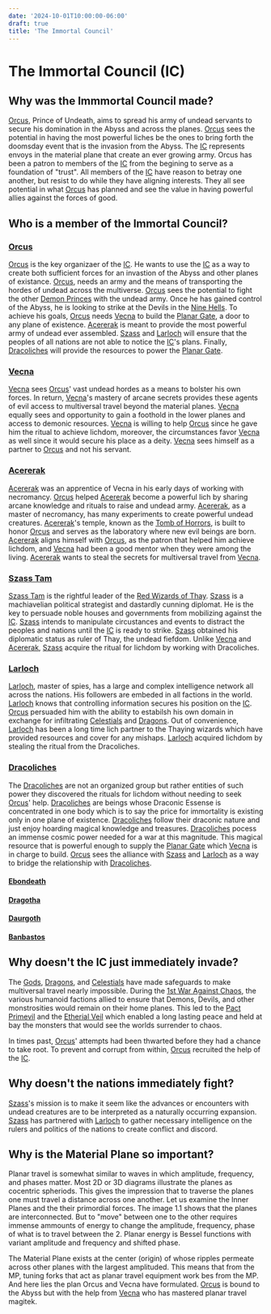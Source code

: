 ```yaml
---
date: '2024-10-01T10:00:00-06:00'
draft: true
title: 'The Immortal Council'
---
```

# The Immortal Council (IC)

## Why was the Immmortal Council made?

[Orcus], Prince of Undeath, aims to spread his army of undead servants to secure his domination in the Abyss and across the planes. [Orcus] sees the potential in having the most powerful liches be the ones to bring forth the doomsday event that is the invasion from the Abyss. The [IC] represents envoys in the material plane that create an ever growing army. Orcus has been a patron to members of the [IC] from the begining to serve as a foundation of "trust". All members of the [IC] have reason to betray one another, but resist to do while they have aligning interests. They all see potential in what [Orcus] has planned and see the value in having powerful allies against the forces of good.

## Who is a member of the Immortal Council?

### [Orcus]

[Orcus] is the key organizaer of the [IC]. He wants to use the [IC] as a way to create both sufficient forces for an invastion of the Abyss and other planes of existance. [Orcus], needs an army and the means of transporting the hordes of undead across the multiverse. [Orcus] sees the potential to fight the other [Demon Princes] with the undead army. Once he has gained control of the Abyss, he is looking to strike at the Devils in the [Nine Hells]. To achieve his goals, [Orcus] needs [Vecna] to build the [Planar Gate], a door to any plane of existence. [Acererak] is meant to provide the most powerful army of undead ever assembled. [Szass] and [Larloch] will ensure that the peoples of all nations are not able to notice the [IC]'s plans. Finally, [Dracoliches] will provide the resources to power the [Planar Gate].

### [Vecna]

[Vecna] sees [Orcus]' vast undead hordes as a means to bolster his own forces. In return, [Vecna]'s mastery of arcane secrets provides these agents of evil access to multiversal travel beyond the material planes. [Vecna] equally sees and opportunity to gain a foothold in the lower planes and access to demonic resources. [Vecna] is willing to help [Orcus] since he gave him the ritual to achieve lichdom, moreover, the circumstances favor [Vecna] as well since it would secure his place as a deity. [Vecna] sees himself as a partner to [Orcus] and not his servant.

### [Acererak]

[Acererak] was an apprentice of Vecna in his early days of working with necromancy. [Orcus] helped [Acererak] become a powerful lich by sharing arcane knowledge and rituals to raise and undead army. [Acererak], as a master of necromancy, has many experiments to create powerful undead creatures. [Acererak]'s temple, known as the [Tomb of Horrors], is built to honor [Orcus] and serves as the laboratory where new evil beings are born. [Acererak] aligns himself with [Orcus], as the patron that helped him achieve lichdom, and [Vecna] had been a good mentor when they were among the living. [Acererak] wants to steal the secrets for multiversal travel from [Vecna].

### [Szass Tam][Szass]

[Szass Tam][Szass] is the rightful leader of the [Red Wizards of Thay]. [Szass] is a machiavelian political strategist and dastardly cunning diplomat. He is the key to persuade noble houses and governments from mobilizing against the [IC]. [Szass] intends to manipulate circustances and events to distract the peoples and nations until the [IC] is ready to strike. [Szass] obtained his diplomatic status as ruler of Thay, the undead fiefdom. Unlike [Vecna] and [Acererak], [Szass] acquire the ritual for lichdom by working with Dracoliches.

### [Larloch]

[Larloch], master of spies, has a large and complex intelligence network all across the nations. His followers are embeded in all factions in the world. [Larloch] knows that controlling information secures his position on the [IC]. [Orcus] persuaded him with the ability to estabilsh his own domain in exchange for infiltrating [Celestials] and [Dragons]. Out of convenience, [Larloch] has been a long time lich partner to the Thaying wizards which have provided resources and cover for any mishaps. [Larloch] acquired lichdom by stealing the ritual from the Dracoliches.

### [Dracoliches]

The [Dracoliches] are not an organized group but rather entities of such power they discovered the rituals for lichdom without needing to seek [Orcus]' help. [Dracoliches] are beings whose Draconic Essense is concentrated in one body which is to say the price for immortality is existing only in one plane of existence. [Dracoliches] follow their draconic nature and just enjoy hoarding magical knowledge and treasures. [Dracoliches] pocess an immense cosmic power needed for a war at this magnitude. This magical resource that is powerful enough to supply the [Planar Gate] which [Vecna] is in charge to build. [Orcus] sees the alliance with [Szass] and [Larloch] as a way to bridge the relationship with [Dracoliches].

#### [Ebondeath]
#### [Dragotha]
#### [Daurgoth]
#### [Banbastos]

## Why doesn't the IC just immediately invade?

The [Gods], [Dragons], and [Celestials] have made safeguards to make multiversal travel nearly impossible. During the [1st War Against Chaos], the various humanoid factions allied to ensure that Demons, Devils, and other monstrosities would remain on their home planes. This led to the [Pact Primevil] and the [Etherial Veil] which enabled a long lasting peace and held at bay the monsters that would see the worlds surrender to chaos.

In times past, [Orcus]' attempts had been thwarted before they had a chance to take root. To prevent and corrupt from within, [Orcus] recruited the help of the [IC].

## Why doesn't the nations immediately fight?

[Szass]'s mission is to make it seem like the advances or encounters with undead creatures are to be interpreted as a naturally occurring expansion. [Szass] has partnered with [Larloch] to gather necessary intelligence on the rulers and politics of the nations to create conflict and discord.

## Why is the Material Plane so important?

Planar travel is somewhat similar to waves in which amplitude, frequency, and phases matter. Most 2D or 3D diagrams illustrate the planes as cocentric spheriods. This gives the impression that to traverse the planes one must travel a distance across one another. Let us examine the Inner Planes and the their primordial forces. The image 1.1 shows that the planes are interconnected. But to "move" between one to the other requires immense ammounts of energy to change the amplitude, frequency, phase of what is to travel between the 2. Planar energy is Bessel functions with variant amplitude and frequency and shifted phase.

The Material Plane exists at the center (origin) of whose ripples permeate across other planes with the largest amplituded. This means that from the MP, tuning forks that act as planar travel equipment work bes from the MP. And here lies the plan Orcus and Vecna have formulated. [Orcus] is bound to the Abyss but with the help from [Vecna] who has mastered planar travel magitek.

[1st War Against Chaos]: https://todo-wiki-fandom-page.com
[Acererak]: https://todo-wiki-fandom-page.com
[Banbastos]: https://todo-wiki-fandom-page.com
[Celestials]: https://todo-wiki-fandom-page.com
[Daurgoth]: https://todo-wiki-fandom-page.com
[Demon Princes]: https://todo-wiki-fandom-page.com
[Dracoliches]: https://todo-wiki-fandom-page.com
[Dragons]: https://todo-wiki-fandom-page.com
[Dragotha]: https://todo-wiki-fandom-page.com
[Ebondeath]: https://todo-wiki-fandom-page.com
[Etherial Veil]: https://todo-wiki-fandom-page.com
[Gods]: https://todo-wiki-fandom-page.com
[IC]: ./the-immortal-council.md
[Larloch]: https://todo-wiki-fandom-page.com
[Nine Hells]: https://todo-wiki-fandom-page.com
[Orcus]: https://todo-wiki-fandom-page.com
[Pact Primevil]: https://todo-wiki-fandom-page.com
[Planar Gate]: https://todo-wiki-fandom-page.com
[Red Wizards of Thay]: https://todo-wiki-fandom-page.com
[Szass]: https://todo-wiki-fandom-page.com
[Tomb of Horrors]: https://todo-wiki-fandom-page.com
[Vecna]: https://todo-wiki-fandom-page.com